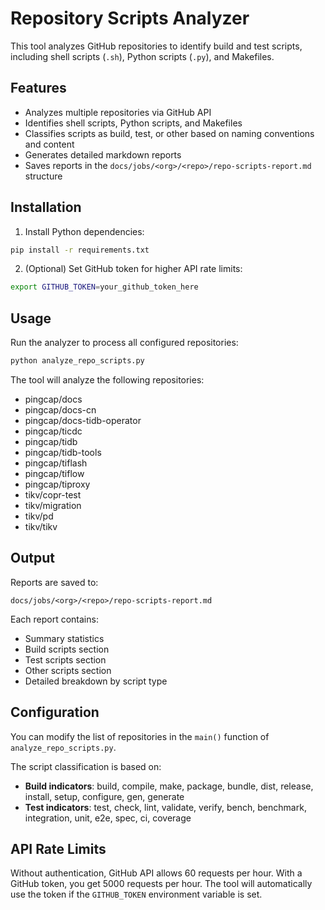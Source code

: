 # Repository Scripts Analyzer

This tool analyzes GitHub repositories to identify build and test scripts, including shell scripts (`.sh`), Python scripts (`.py`), and Makefiles.

## Features

- Analyzes multiple repositories via GitHub API
- Identifies shell scripts, Python scripts, and Makefiles
- Classifies scripts as build, test, or other based on naming conventions and content
- Generates detailed markdown reports
- Saves reports in the `docs/jobs/<org>/<repo>/repo-scripts-report.md` structure

## Installation

1. Install Python dependencies:
```bash
pip install -r requirements.txt
```

2. (Optional) Set GitHub token for higher API rate limits:
```bash
export GITHUB_TOKEN=your_github_token_here
```

## Usage

Run the analyzer to process all configured repositories:

```bash
python analyze_repo_scripts.py
```

The tool will analyze the following repositories:
- pingcap/docs
- pingcap/docs-cn
- pingcap/docs-tidb-operator
- pingcap/ticdc
- pingcap/tidb
- pingcap/tidb-tools
- pingcap/tiflash
- pingcap/tiflow
- pingcap/tiproxy
- tikv/copr-test
- tikv/migration
- tikv/pd
- tikv/tikv

## Output

Reports are saved to:
```
docs/jobs/<org>/<repo>/repo-scripts-report.md
```

Each report contains:
- Summary statistics
- Build scripts section
- Test scripts section
- Other scripts section
- Detailed breakdown by script type

## Configuration

You can modify the list of repositories in the `main()` function of `analyze_repo_scripts.py`.

The script classification is based on:
- **Build indicators**: build, compile, make, package, bundle, dist, release, install, setup, configure, gen, generate
- **Test indicators**: test, check, lint, validate, verify, bench, benchmark, integration, unit, e2e, spec, ci, coverage

## API Rate Limits

Without authentication, GitHub API allows 60 requests per hour. With a GitHub token, you get 5000 requests per hour. The tool will automatically use the token if the `GITHUB_TOKEN` environment variable is set.